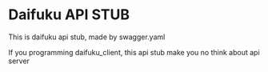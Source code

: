 # Daifuku API STUB

This is daifuku api stub, made by swagger.yaml

If you programming daifuku_client, this api stub make you no think about api server
